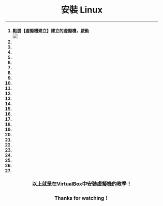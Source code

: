 # **<center>安裝 Linux**

---

<ol><h4>
  <li>點選【虛擬機建立】建立的虛擬機，啟動
  <br><img src='../img/virtual/part3_.png'>
  <li>
  <li>
  <li>
  <li>
  <li>
  <li>
  <li>
  <li>
  <li>
  <li>
  <li>
  <li>
  <li>
  <li>
  <li>
  <li>
  <li>
  <li>
  <li>
  <li>
  <li>
  <li>
  <li>
  <li>
  <li>
  <li>
</h4></ol>


### **<center>以上就是在VirtualBox中安裝虛擬機的教學！**
### **<center>Thanks for watching！**